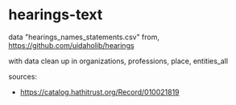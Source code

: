 # hearings-text

data "hearings_names_statements.csv" from,
https://github.com/uidaholib/hearings

with data clean up in organizations, professions, place, entities_all

sources:

- https://catalog.hathitrust.org/Record/010021819

